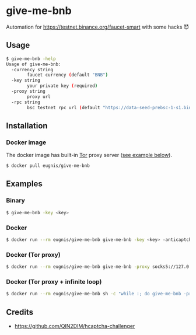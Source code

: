 # give-me-bnb

Automation for https://testnet.binance.org/faucet-smart with some hacks 😈

## Usage

```sh
$ give-me-bnb -help
Usage of give-me-bnb:
  -currency string
        faucet currency (default "BNB")
  -key string
        your private key (required)
  -proxy string
        proxy url
  -rpc string
        bsc testnet rpc url (default "https://data-seed-prebsc-1-s1.binance.org:8545")
```

## Installation

### Docker image

The docker image has built-in [Tor](https://www.torproject.org/) proxy server ([see example below](#docker-tor-proxy)).

```sh
$ docker pull eugnis/give-me-bnb
```

## Examples

### Binary

```sh
$ give-me-bnb -key <key>
```

### Docker

```sh
$ docker run --rm eugnis/give-me-bnb give-me-bnb -key <key> -anticaptchaKey <anticaptchaKey>
```

### Docker (Tor proxy)

```sh
$ docker run --rm eugnis/give-me-bnb give-me-bnb -proxy socks5://127.0.0.1:9050 -key <key> -anticaptchaKey <anticaptchaKey>
```

### Docker (Tor proxy + infinite loop)

```sh
$ docker run --rm eugnis/give-me-bnb sh -c "while :; do give-me-bnb -proxy socks5://127.0.0.1:9050 -key <key> -anticaptchaKey <anticaptchaKey>; killall -HUP tor; done"
```

## Credits

- https://github.com/QIN2DIM/hcaptcha-challenger
